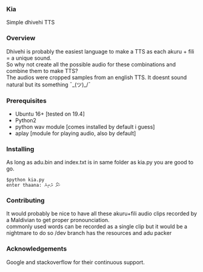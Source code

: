 ### Kia
Simple dhivehi TTS

### Overview
Dhivehi is probably the easiest language to make a TTS as each akuru + fili = a unique sound.  
So why not create all the possible audio for these combinations and combine them to make TTS?  
The audios were cropped samples from an english TTS. It doesnt sound natural but its something  ¯\_(ツ)_/¯  

### Prerequisites
- Ubuntu 16+ [tested on 19.4]  
- Python2  
- python wav module [comes installed by default i guess]  
- aplay [module for playing audio, also by default]

### Installing
As long as adu.bin and index.txt is in same folder as kia.py you are good to go.    
```
$python kia.py  
enter thaana: ހެލޯ ދުނިޔެ
```

### Contributing
It would probably be nice to have all these akuru+fili audio clips recorded by a Maldivian to get proper pronounciation.  
commonly used words can be recorded as a single clip but it would be a nightmare to do so
/dev branch has the resources and adu packer  

### Acknowledgements
Google and stackoverflow for their continuous support.
